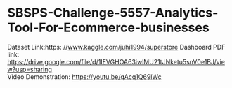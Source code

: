 # SBSPS-Challenge-5557-Analytics-Tool-For-Ecommerce-businesses
Dataset Link:https: //www.kaggle.com/juhi1994/superstore
Dashboard PDF link: https://drive.google.com/file/d/1IEVGHOA63iwlMU21tJNketu5snV0e1BJ/view?usp=sharing  
Video Demonstration: https://youtu.be/qAcq1Q69lWc
